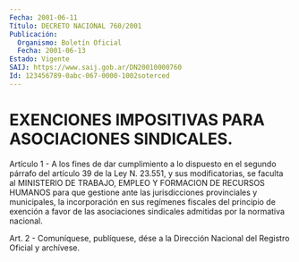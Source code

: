 ```yaml
---
Fecha: 2001-06-11
Título: DECRETO NACIONAL 760/2001
Publicación:
  Organismo: Boletín Oficial
  Fecha: 2001-06-13
Estado: Vigente
SAIJ: https://www.saij.gob.ar/DN20010000760
Id: 123456789-0abc-067-0000-1002soterced
---
```

# EXENCIONES IMPOSITIVAS PARA ASOCIACIONES SINDICALES.

<a id="1"></a>
Artículo 1 - A los  fines de dar cumplimiento a lo dispuesto en el segundo  párrafo del artículo  39  de  la  Ley  N. 23.551,  y  sus modificatorias,  se  faculta  al  MINISTERIO  DE  TRABAJO, EMPLEO Y FORMACION DE RECURSOS HUMANOS para que gestione ante las jurisdicciones provinciales y municipales, la incorporación  en sus regímenes  fiscales  del  principio  de  exención  a  favor  de las asociaciones   sindicales  admitidas  por  la  normativa  nacional.

<a id="2"></a>
Art. 2 - Comuníquese, publíquese, dése a la Dirección Nacional del Registro Oficial y archívese.
